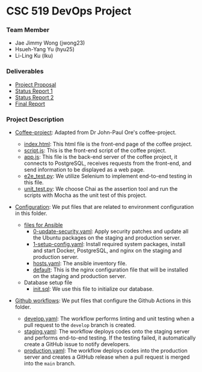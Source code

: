 # CSC 519 DevOps Project

### Team Member
* Jae Jimmy Wong (jwong23)
* Hsueh-Yang Yu (hyu25)
* Li-Ling Ku (lku)

### Deliverables
* [Project Proposal](deliverables/project_proposal.pdf)
* [Status Report 1](deliverables/status_report_1.md)
* [Status Report 2](deliverables/status_report_2.md)
* [Final Report](deliverables/final_report.pdf)

### Project Description
* [Coffee-project](coffee-project): Adapted from Dr John-Paul Ore's coffee-project.
  - [index.html](coffee-project/public/index.html): This html file is the front-end page of the coffee project.
  - [script.js](coffee-project/public/script.js): This is the front-end script of the coffee project.
  - [app.js](coffee-project/app.js): This file is the back-end server of the coffee project, it connects to PostgreSQL, receives requests from the front-end, and send information to be displayed as a web page.
  - [e2e_test.py](coffee-project/test/e2e_test.py): We utilize Selenium to implement end-to-end testing in this file.
  - [unit_test.py](coffee-project/test/unit_test.py): We choose Chai as the assertion tool and run the scripts with Mocha as the unit test of this project. 


* [Configuration](configuration): We put files that are related to environment configuration in this folder.
  - [files for Ansible](configuration/ansible)
    - [0-update-security.yaml](configuration/ansible/0-update-security.yaml): Apply security patches and update all the Ubuntu packages on the staging and production server.
    - [1-setup-config.yaml](configuration/ansible/1-setup-config.yaml): Install required system packages, install and start Docker, PostgreSQL, and nginx on the staging and production server.
    - [hosts.yaml](configuration/ansible/hosts.yaml): The ansible inventory file.
    - [default](configuration/ansible/default): This is the nginx configuration file that will be installed on the staging and production server.
  - Database setup file
    - [init.sql](configuration/database/init.sql): We use this file to initialize our database.
 
* [Github workflows](.github/workflows): We put files that configure the Github Actions in this folder.
  - [develop.yaml](.github/workflows/develop.yaml): The workflow performs linting and unit testing when a pull request to the `develop` branch is created.
  - [staging.yaml](.github/workflows/staging.yaml): The workflow deploys codes onto the staging server and performs end-to-end testing. If the testing failed, it automatically create a GitHub issue to notify developers.
  - [production.yaml](.github/workflows/production.yaml): The workflow deploys codes into the production server and creates a GitHub release when a pull request is merged into the `main` branch.
